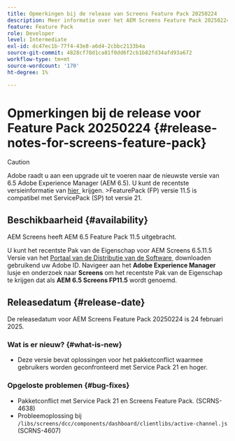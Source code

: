 ```yaml
---
title: Opmerkingen bij de release van Screens Feature Pack 20250224
description: Meer informatie over het AEM Screens Feature Pack 20250224, dat op 24 februari 2025 is uitgebracht.
feature: Feature Pack
role: Developer
level: Intermediate
exl-id: dc47ec1b-77f4-43e8-a6d4-2cbbc2133b4a
source-git-commit: 4828cf78d1ca81f0dd6f2cb1b82fd34afd93a672
workflow-type: tm+mt
source-wordcount: '170'
ht-degree: 1%

---
```


# Opmerkingen bij de release voor Feature Pack 20250224 {#release-notes-for-screens-feature-pack}

>[!CAUTION]
>Adobe raadt u aan een upgrade uit te voeren naar de nieuwste versie van 6.5 Adobe Experience Manager (AEM 6.5). U kunt de recentste versieinformatie van [&#x200B; hier &#x200B;](https://experienceleague.adobe.com/nl/docs/experience-manager-65/content/release-notes/release-notes) krijgen.
>&#x200B;>FeaturePack (FP) versie 11.5 is compatibel met ServicePack (SP) tot versie 21.


## Beschikbaarheid {#availability}

AEM Screens heeft AEM 6.5 Feature Pack 11.5 uitgebracht.

U kunt het recentste Pak van de Eigenschap voor AEM Screens 6.5.11.5 Versie van het [&#x200B; Portaal van de Distributie van de Software &#x200B;](https://experience.adobe.com/#/downloads/content/software-distribution/en/aem.html) downloaden gebruikend uw Adobe ID. Navigeer aan het **Adobe Experience Manager** lusje en onderzoek naar **Screens** om het recentste Pak van de Eigenschap te krijgen dat als **AEM 6.5 Screens FP11.5** wordt genoemd.

## Releasedatum {#release-date}

De releasedatum voor AEM Screens Feature Pack 20250224 is 24 februari 2025.

### Wat is er nieuw? {#what-is-new}

* Deze versie bevat oplossingen voor het pakketconflict waarmee gebruikers worden geconfronteerd met Service Pack 21 en hoger.

### Opgeloste problemen {#bug-fixes}

* Pakketconflict met Service Pack 21 en Screens Feature Pack. (SCRNS-4638)
* Probleemoplossing bij `/libs/screens/dcc/components/dashboard/clientlibs/active-channel.js` (SCRNS-4607)
